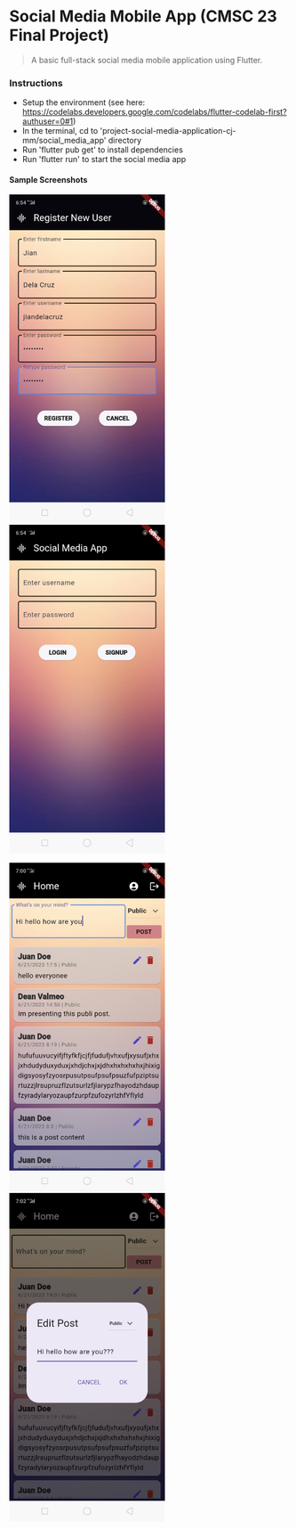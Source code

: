 # Social Media Mobile App (CMSC 23 Final Project)

> A basic full-stack social media mobile application using Flutter.

### Instructions

- Setup the environment (see here: https://codelabs.developers.google.com/codelabs/flutter-codelab-first?authuser=0#1)
- In the terminal, cd to 'project-social-media-application-cj-mm/social_media_app' directory
- Run 'flutter pub get' to install dependencies
- Run 'flutter run' to start the social media app

#### Sample Screenshots

<img src="screenshots/ss2a.jpg" width="280" height="590"> <img src="screenshots/ss2b.jpg" width="280" height="590">

<img src="screenshots/ss3a.jpg" width="280" height="590"> <img src="screenshots/ss4a.jpg" width="280" height="590">
